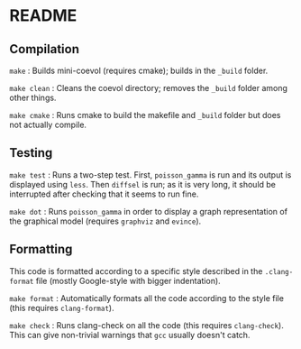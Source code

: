 # README #

## Compilation ##

`make`
: Builds mini-coevol (requires cmake); builds in the `_build` folder.

`make clean`
: Cleans the coevol directory; removes the `_build` folder among other things.

`make cmake`
: Runs cmake to build the makefile and `_build` folder but does not actually compile.


## Testing ##

`make test`
: Runs a two-step test. First, `poisson_gamma` is run and its output is displayed using `less`. Then `diffsel` is run; as it is very long, it should be interrupted after checking that it seems to run fine.

`make dot`
: Runs `poisson_gamma` in order to display a graph representation of the graphical model (requires `graphviz` and `evince`).


## Formatting ##

This code is formatted according to a specific style described in the `.clang-format` file (mostly Google-style with bigger indentation).

`make format`
: Automatically formats all the code according to the style file (this requires `clang-format`).

`make check`
: Runs clang-check on all the code (this requires `clang-check`). This can give non-trivial warnings that `gcc` usually doesn't catch.
